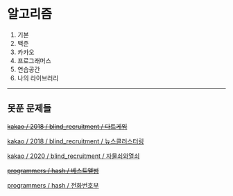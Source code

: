 # 알고리즘
1. 기본 
2. 백준
2. 카카오
3. 프로그래머스
4. 연습공간
5. 나의 라이브러리

---
## 못푼 문제들

~~[kakao / 2018 / blind_recruitment / 다트게임](https://programmers.co.kr/learn/courses/30/lessons/17682)~~

[kakao / 2018 / blind_recruitment / 뉴스클러스터링](https://programmers.co.kr/learn/courses/30/lessons/17677)

[kakao / 2020 / blind_recruitment / 자물쇠와열쇠](https://programmers.co.kr/learn/courses/30/lessons/60059)

~~[programmers / hash / 베스트앨범](https://programmers.co.kr/learn/courses/30/lessons/42579)~~

[programmers / hash / 전화번호부](https://programmers.co.kr/learn/courses/30/lessons/42577)